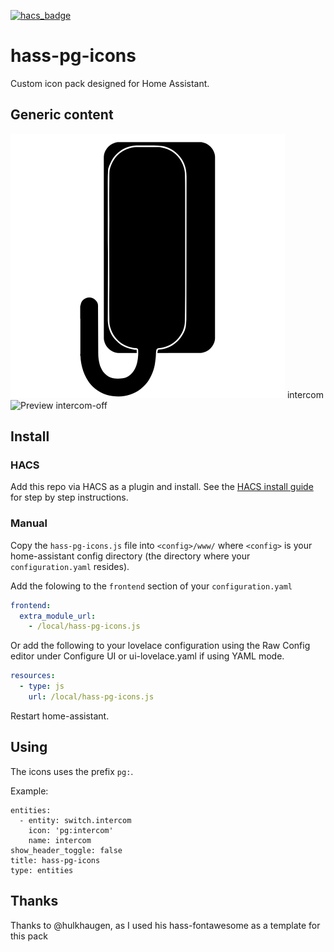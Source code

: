 [![hacs_badge](https://img.shields.io/badge/HACS-Custom-orange.svg)](https://github.com/hacs/integration)

# hass-pg-icons

Custom icon pack designed for Home Assistant.

## Generic content

![Preview](./svg/intercom.svg) intercom<br />
![Preview](./svg/intercom-off.svg) intercom-off<br />

## Install

### HACS
Add this repo via HACS as a plugin and install.  See the [HACS install guide](./HACS_INSTALL.md) for step by step instructions.

### Manual
Copy the `hass-pg-icons.js` file into `<config>/www/` where `<config>` is your home-assistant config directory (the directory where your `configuration.yaml` resides).

Add the folowing to the `frontend` section of your `configuration.yaml`

```yaml
frontend:
  extra_module_url:
    - /local/hass-pg-icons.js
```

Or add the following to your lovelace configuration using the Raw Config editor under Configure UI or ui-lovelace.yaml if using YAML mode.

```yaml
resources:
  - type: js
    url: /local/hass-pg-icons.js
```

Restart home-assistant.

## Using
The icons uses the prefix `pg:`.

Example:

```
entities:
  - entity: switch.intercom
    icon: 'pg:intercom'
    name: intercom
show_header_toggle: false
title: hass-pg-icons
type: entities
```

## Thanks
Thanks to @hulkhaugen, as I used his hass-fontawesome as a template for this pack
